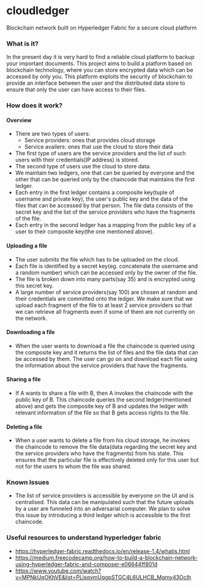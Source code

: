 # cloudledger
Blockchain network built on Hyperledger Fabric for a secure cloud platform

### What is it?
In the present day it is very hard to find a reliable cloud platform to backup your important documents. This project aims to build a platform based on blockchain technology, where you can store encrypted data which can be accessed by only you.
This platform exploits the security of blockchain to provide an interface between the user and the distributed data store to ensure that only the user can have access to their files.

### How does it work?
#### Overview
- There are two types of users:
  - Service providers: ones that provides cloud storage
  - Service availers: ones that use the cloud to store their data
- The first type of users are the service providers and the list of such users with their credentials(IP address) is stored.
- The second type of users use the cloud to store data.
- We maintain two ledgers, one that can be queried by everyone and the other that can be queried only by the chaincode that maintains the first ledger.
- Each entry in the first ledger contains a composite key(tuple of username and private key), the user's public key and the data of the files that can be accessed by that person. The file data consists of the secret key and the list of the service providers who have the fragments of the file.
- Each entry in the second ledger has a mapping from the public key of a user to their composite key(the one mentioned above).
#### Uploading a file
- The user submits the file which has to be uploaded on the cloud.
- Each file is identified by a secret key(eg. concatenate the username and a random number) which can be accessed only by the owner of the file.
- The file is broken down into many parts(say 35) and is encrypted using this secret key.
- A large number of service providers(say 100) are chosen at random and their credentials are committed onto the ledger. We make sure that we upload each fragment of the file to at least 2 service providers so that we can retrieve all fragments even if some of them are not currently on the network.
#### Downloading a file
- When the user wants to download a file the chaincode is queried using the composite key and it returns the list of files and the file data that can be accessed by them. The user can go on and download each file using the information about the service providers that have the fragments.
#### Sharing a file
- If A wants to share a file with B, then A invokes the chaincode with the public key of B. This chaincode queries the second ledger(mentioned above) and gets the composite key of B and updates the ledger with relevant information of the file so that B gets access rights to the file.
#### Deleting a file
- When a user wants to delete a file from his cloud storage, he invokes the chaincode to remove the file data(data regarding the secret key and the service providers who have the fragments) from his state. This ensures that the particular file is effectively deleted only for this user but not for the users to whom the file was shared.

### Known Issues
- The list of service providers is accessible by everyone on the UI and is centralised. This data can be manipulated such that the future uploads by a user are funneled into an adversarial computer. We plan to solve this issue by introducing a third ledger which is accessible to the first chaincode. 

### Useful resources to understand hyperledger fabric
- https://hyperledger-fabric.readthedocs.io/en/release-1.4/whatis.html
- https://medium.freecodecamp.org/how-to-build-a-blockchain-network-using-hyperledger-fabric-and-composer-e06644ff801d
- https://www.youtube.com/watch?v=MPNkUqOKhVE&list=PLjsqymUqgpSTGC4L6ULHCB_Mqmy43OcIh
